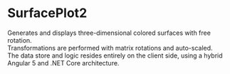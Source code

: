 # SurfacePlot2
Generates and displays three-dimensional colored surfaces with free rotation.  
Transformations are performed with matrix rotations and auto-scaled.  
The data store and logic resides entirely on the client side, using a hybrid Angular 5 and .NET Core architecture.
